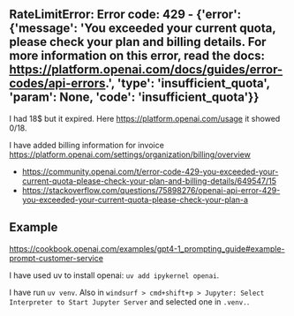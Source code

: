 ## RateLimitError: Error code: 429 - {'error': {'message': 'You exceeded your current quota, please check your plan and billing details. For more information on this error, read the docs: <https://platform.openai.com/docs/guides/error-codes/api-errors>.', 'type': 'insufficient_quota', 'param': None, 'code': 'insufficient_quota'}}

I had 18$ but it expired. Here https://platform.openai.com/usage it showed 0$/18$.

I have added billing information for invoice <https://platform.openai.com/settings/organization/billing/overview>

- <https://community.openai.com/t/error-code-429-you-exceeded-your-current-quota-please-check-your-plan-and-billing-details/649547/15>
- <https://stackoverflow.com/questions/75898276/openai-api-error-429-you-exceeded-your-current-quota-please-check-your-plan-a>

## Example

<https://cookbook.openai.com/examples/gpt4-1_prompting_guide#example-prompt-customer-service>

I have used uv to install openai: `uv add ipykernel openai`.

I have run `uv venv`. Also in `windsurf > cmd+shift+p > Jupyter: Select Interpreter to Start Jupyter Server` and selected one in `.venv.`.
